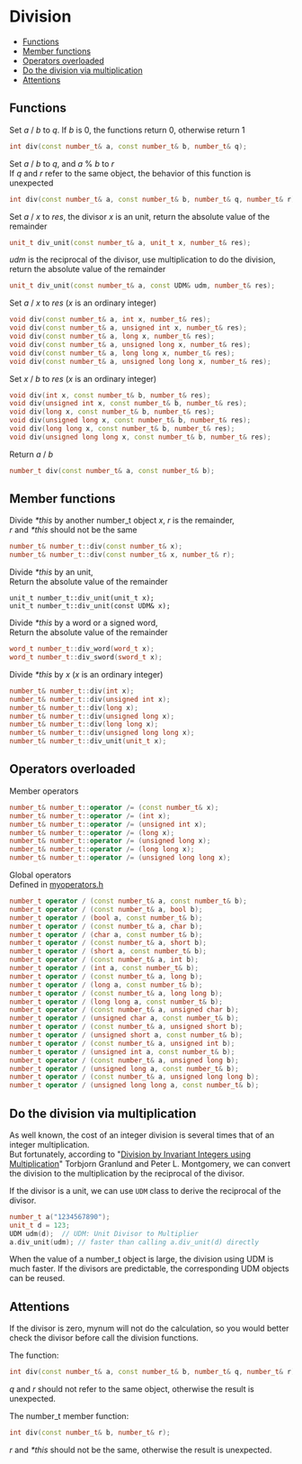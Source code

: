 <h1>Division</h1>

 * [Functions](#functions)
 * [Member functions](#memberfunctions)
 * [Operators overloaded](#operatorsoverloaded)
 * [Do the division via multiplication](#dothedivisionviamultiplication)
 * [Attentions](#attentions)

<h2 id="functions">Functions</h2>

Set _a_ / _b_ to _q_. If _b_ is 0, the functions return 0, otherwise return 1  
```C++
int div(const number_t& a, const number_t& b, number_t& q);
```
Set _a_ / _b_ to _q_, and _a_ % _b_ to _r_  
If _q_ and _r_ refer to the same object, the behavior of this function is unexpected
```C++
int div(const number_t& a, const number_t& b, number_t& q, number_t& r);
```

Set _a_ / _x_ to _res_, the divisor _x_ is an unit, return the absolute value of the remainder
```C++
unit_t div_unit(const number_t& a, unit_t x, number_t& res);
```

_udm_ is the reciprocal of the divisor, use multiplication to do the division, return the absolute value of the remainder
```C++
unit_t div_unit(const number_t& a, const UDM& udm, number_t& res);
```

Set _a_ / _x_ to _res_ (_x_ is an ordinary integer)
```C++
void div(const number_t& a, int x, number_t& res);
void div(const number_t& a, unsigned int x, number_t& res);
void div(const number_t& a, long x, number_t& res);
void div(const number_t& a, unsigned long x, number_t& res);
void div(const number_t& a, long long x, number_t& res);
void div(const number_t& a, unsigned long long x, number_t& res);
```

Set _x_ / _b_ to _res_ (_x_ is an ordinary integer)
```C++
void div(int x, const number_t& b, number_t& res);
void div(unsigned int x, const number_t& b, number_t& res);
void div(long x, const number_t& b, number_t& res);
void div(unsigned long x, const number_t& b, number_t& res);
void div(long long x, const number_t& b, number_t& res);
void div(unsigned long long x, const number_t& b, number_t& res);
```

Return _a_ / _b_
```C++
number_t div(const number_t& a, const number_t& b);
```

<h2 id="memberfunctions">Member functions</h2>

Divide _*this_ by another number_t object _x_, _r_ is the remainder,  
_r_ and _*this_ should not be the same
```C++
number_t& number_t::div(const number_t& x);
number_t& number_t::div(const number_t& x, number_t& r);
```
Divide _*this_ by an unit,  
Return the absolute value of the remainder
```
unit_t number_t::div_unit(unit_t x);
unit_t number_t::div_unit(const UDM& x);
```
Divide _*this_ by a word or a signed word,   
Return the absolute value of the remainder
```C++
word_t number_t::div_word(word_t x);
word_t number_t::div_sword(sword_t x);
```
Divide _*this_ by _x_ (_x_ is an ordinary integer)
```C++
number_t& number_t::div(int x);
number_t& number_t::div(unsigned int x);
number_t& number_t::div(long x);
number_t& number_t::div(unsigned long x);
number_t& number_t::div(long long x);
number_t& number_t::div(unsigned long long x);
number_t& number_t::div_unit(unit_t x);
```

<h2 id="operatorsoverloaded">Operators overloaded</h2>

Member operators

```C++
number_t& number_t::operator /= (const number_t& x);
number_t& number_t::operator /= (int x);
number_t& number_t::operator /= (unsigned int x);
number_t& number_t::operator /= (long x);
number_t& number_t::operator /= (unsigned long x);
number_t& number_t::operator /= (long long x);
number_t& number_t::operator /= (unsigned long long x);
```

Global operators  
Defined in [myoperators.h](https://github.com/brotherbeer/mynum/blob/master/myoperators.h)

```C++
number_t operator / (const number_t& a, const number_t& b);
number_t operator / (const number_t& a, bool b);
number_t operator / (bool a, const number_t& b);
number_t operator / (const number_t& a, char b);
number_t operator / (char a, const number_t& b);
number_t operator / (const number_t& a, short b);
number_t operator / (short a, const number_t& b);
number_t operator / (const number_t& a, int b);
number_t operator / (int a, const number_t& b);
number_t operator / (const number_t& a, long b);
number_t operator / (long a, const number_t& b);
number_t operator / (const number_t& a, long long b);
number_t operator / (long long a, const number_t& b);
number_t operator / (const number_t& a, unsigned char b);
number_t operator / (unsigned char a, const number_t& b);
number_t operator / (const number_t& a, unsigned short b);
number_t operator / (unsigned short a, const number_t& b);
number_t operator / (const number_t& a, unsigned int b);
number_t operator / (unsigned int a, const number_t& b);
number_t operator / (const number_t& a, unsigned long b);
number_t operator / (unsigned long a, const number_t& b);
number_t operator / (const number_t& a, unsigned long long b);
number_t operator / (unsigned long long a, const number_t& b);
```

<h2 id="dothedivisionviamultiplication">Do the division via multiplication</h2>

As well known, the cost of an integer division is several times that of an integer multiplication.  
But fortunately, according to "[Division by Invariant Integers using Multiplication](https://github.com/brotherbeer/mydocument/blob/master/mynum/resource/divcnst-pldi94.pdf)" Torbjorn Granlund and Peter L. Montgomery, we can convert the division to the multiplication by the reciprocal of the divisor.

If the divisor is a unit, we can use `UDM` class to derive the reciprocal of the divisor.
```C++
number_t a("1234567890");
unit_t d = 123;
UDM udm(d);  // UDM: Unit Divisor to Multiplier
a.div_unit(udm); // faster than calling a.div_unit(d) directly
```
When the value of a number_t object is large, the division using UDM is much faster. If the divisors are predictable, the corresponding UDM objects can be reused. 

<h2 id="attentions">Attentions</h2>

If the divisor is zero, mynum will not do the calculation, so you would better check the divisor before call the division functions.

The function:
```C++
int div(const number_t& a, const number_t& b, number_t& q, number_t& r);
```
_q_ and _r_ should not refer to the same object, otherwise the result is unexpected.

The number_t member function:
```C++
int div(const number_t& b, number_t& r);
```
_r_ and _*this_ should not be the same, otherwise the result is unexpected.
